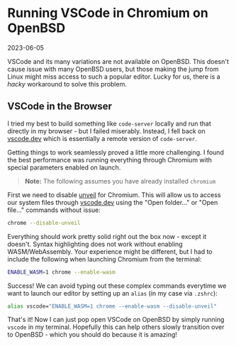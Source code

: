 # Running VSCode in Chromium on OpenBSD

2023-06-05

VSCode and its many variations are not available on OpenBSD. This doesn't cause issue with many OpenBSD users, but those making the jump from Linux might miss access to such a popular editor. Lucky for us, there is a *hacky* workaround to solve this problem.

## VSCode in the Browser

I tried my best to build something like `code-server` locally and run that directly in my browser - but I failed miserably. Instead, I fell back on [vscode.dev](https://vscode.dev) which is essentially a remote version of `code-server`.

Getting things to work seamlessly proved a little more challenging. I found the best performance was running everything through Chromium with special parameters enabled on launch.

> **Note:** The following assumes you have already installed `chromium`

First we need to disable [unveil](https://man.openbsd.org/unveil.2) for Chromium. This will allow us to access our system files through [vscode.dev](https://vscode.dev) using the "Open folder..." or "Open file..." commands without issue:

```sh
chrome --disable-unveil
```

Everything should work pretty solid right out the box now - except it doesn't. Syntax highlighting does not work without enabling WASM/WebAssembly. Your experience might be different, but I had to include the following when launching Chromium from the terminal:

```sh
ENABLE_WASM=1 chrome --enable-wasm
```

Success! We can avoid typing out these complex commands everytime we want to launch our editor by setting up an `alias` (in my case via `.zshrc`):

```sh
alias vscode="ENABLE_WASM=1 chrome --enable-wasm --disable-unveil"
```

That's it! Now I can just pop open VSCode on OpenBSD by simply running `vscode` in my terminal. Hopefully this can help others slowly transition over to OpenBSD - which you should do because it is amazing!